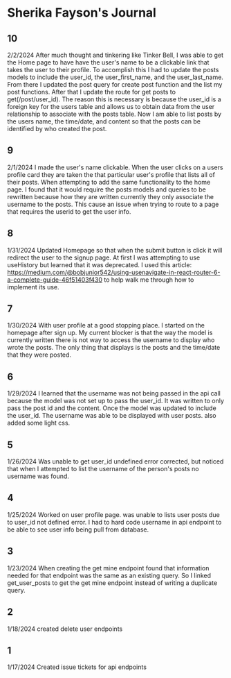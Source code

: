 # Sherika Fayson's Journal

## 10

2/2/2024
After much thought and tinkering like Tinker Bell, I was able to get the Home page to have have the user's name to be a clickable link that takes the user to their profile. To accomplish this I had to update the posts models to include the user_id, the user_first_name, and the user_last_name. From there I updated the post query for create post function and the list my post functions. After that I update the route for get posts to get(/post/user_id). The reason this is necessary is because the user_id is a foreign key for the users table and allows us to obtain data from the user relationship to associate with the posts table. Now I am able to list posts by the users name, the time/date, and content so that the posts can be identified by who created the post.
## 9

2/1/2024
I made the user's name clickable. When the user clicks on a users profile card they are taken the that particular user's profile that lists all of their posts. When attempting to add the same functionality to the home page. I found that it would require the posts models and queries to be rewritten because how they are written currently they only associate the username to the posts. This cause an issue when trying to route to a page that requires the userid to get the user info.

## 8

1/31/2024
Updated Homepage so that when the submit button is click it will redirect the user to the signup page. At first I was attempting to use useHistory but learned that it was deprecated. I used this article: https://medium.com/@bobjunior542/using-usenavigate-in-react-router-6-a-complete-guide-46f51403f430 to help walk me through how to implement its use.

## 7

1/30/2024
With user profile at a good stopping place. I started on the homepage after sign up. My current blocker is that the way the model is currently written there is not way to access the username to display who wrote the posts. The only thing that displays is the posts and the time/date that they were posted.

## 6

1/29/2024
I learned that the username was not being passed in the api call because the model was not set up to pass the user_id. It was written to only pass the post id and the content. Once the model was updated to include the user_id. The username was able to be displayed with user posts. also added some light css.

## 5

1/26/2024
Was unable to get user_id undefined error corrected, but noticed that when I attempted to list the username of the person's posts no username was found.

## 4

1/25/2024
Worked on user profile page. was unable to lists user posts due to user_id not defined error. I had to hard code username in api endpoint to be able to see user info being pull from database.

## 3

1/23/2024
When creating the get mine endpoint found that information needed for that endpoint was the same as an existing query. So I linked get_user_posts to get the get mine endpoint instead of writing a duplicate query.

## 2

1/18/2024
created delete user endpoints

## 1

1/17/2024
Created issue tickets for api endpoints
